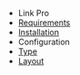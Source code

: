 - Link Pro
- [Requirements](LinkPro/requirements.md)
- [Installation](LinkPro/installation.md) 
- Configuration
 - [Type](LinkPro/configuration_type.md)
 - [Layout](LinkPro/configuration_layout.md)